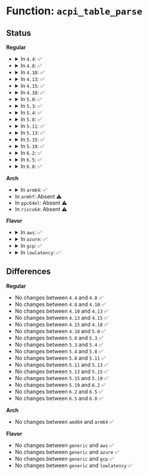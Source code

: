 # Function: <code>acpi_table_parse</code>

## Status
<b>Regular</b>
<ul>
<li>
<details>
<summary>In <code>4.4</code>: ✅</summary>

```c
int acpi_table_parse(char *id, acpi_tbl_table_handler handler);
```

**Collision:** Unique Global

**Inline:** No

**Transformation:** False

**Instances:**

```
In drivers/acpi/tables.c (ffffffff81fa0abc)
Location: drivers/acpi/tables.c:386
Inline: False
Direct callers:
  - arch/x86/kernel/acpi/boot.c:acpi_boot_table_init
  - arch/x86/kernel/acpi/boot.c:early_acpi_boot_init
  - arch/x86/kernel/acpi/boot.c:acpi_boot_init
  - arch/x86/kernel/acpi/boot.c:acpi_boot_init
  - arch/x86/kernel/acpi/boot.c:acpi_boot_init
  - arch/x86/kernel/acpi/boot.c:acpi_boot_init
  - drivers/acpi/scan.c:__acpi_probe_device_table
  - drivers/acpi/numa.c:acpi_numa_init
  - drivers/acpi/numa.c:acpi_numa_init
```
**Symbols:**

```
ffffffff81fa0abc-ffffffff81fa0b6f: acpi_table_parse (STB_GLOBAL)
```
</details>
</li>
<li>
<details>
<summary>In <code>4.8</code>: ✅</summary>

```c
int acpi_table_parse(char *id, acpi_tbl_table_handler handler);
```

**Collision:** Unique Global

**Inline:** No

**Transformation:** False

**Instances:**

```
In drivers/acpi/tables.c (ffffffff81fcc3cd)
Location: drivers/acpi/tables.c:395
Inline: False
Direct callers:
  - arch/x86/kernel/acpi/boot.c:acpi_boot_init
  - arch/x86/kernel/acpi/boot.c:acpi_boot_init
  - arch/x86/kernel/acpi/boot.c:acpi_boot_init
  - arch/x86/kernel/acpi/boot.c:acpi_boot_init
  - arch/x86/kernel/acpi/boot.c:early_acpi_boot_init
  - arch/x86/kernel/acpi/boot.c:acpi_boot_table_init
  - drivers/acpi/scan.c:__acpi_probe_device_table
  - drivers/acpi/numa.c:acpi_numa_init
  - drivers/acpi/numa.c:acpi_numa_init
```
**Symbols:**

```
ffffffff81fcc3cd-ffffffff81fcc480: acpi_table_parse (STB_GLOBAL)
```
</details>
</li>
<li>
<details>
<summary>In <code>4.10</code>: ✅</summary>

```c
int acpi_table_parse(char *id, acpi_tbl_table_handler handler);
```

**Collision:** Unique Global

**Inline:** No

**Transformation:** False

**Instances:**

```
In drivers/acpi/tables.c (ffffffff820093db)
Location: drivers/acpi/tables.c:396
Inline: False
Direct callers:
  - arch/x86/kernel/acpi/boot.c:acpi_boot_init
  - arch/x86/kernel/acpi/boot.c:acpi_boot_init
  - arch/x86/kernel/acpi/boot.c:acpi_boot_init
  - arch/x86/kernel/acpi/boot.c:acpi_boot_init
  - arch/x86/kernel/acpi/boot.c:early_acpi_boot_init
  - arch/x86/kernel/acpi/boot.c:acpi_boot_table_init
  - drivers/acpi/scan.c:__acpi_probe_device_table
  - drivers/acpi/numa.c:acpi_numa_init
  - drivers/acpi/numa.c:acpi_numa_init
```
**Symbols:**

```
ffffffff820093db-ffffffff82009484: acpi_table_parse (STB_GLOBAL)
```
</details>
</li>
<li>
<details>
<summary>In <code>4.13</code>: ✅</summary>

```c
int acpi_table_parse(char *id, acpi_tbl_table_handler handler);
```

**Collision:** Unique Global

**Inline:** No

**Transformation:** False

**Instances:**

```
In drivers/acpi/tables.c (ffffffff820eaa62)
Location: drivers/acpi/tables.c:380
Inline: False
Direct callers:
  - arch/x86/kernel/acpi/boot.c:acpi_boot_init
  - arch/x86/kernel/acpi/boot.c:acpi_boot_init
  - arch/x86/kernel/acpi/boot.c:acpi_boot_init
  - arch/x86/kernel/acpi/boot.c:acpi_boot_init
  - arch/x86/kernel/acpi/boot.c:acpi_boot_init
  - arch/x86/kernel/acpi/boot.c:early_acpi_boot_init
  - arch/x86/kernel/acpi/boot.c:acpi_boot_table_init
  - drivers/acpi/scan.c:__acpi_probe_device_table
  - drivers/acpi/numa.c:acpi_numa_init
  - drivers/acpi/numa.c:acpi_numa_init
```
**Symbols:**

```
ffffffff820eaa62-ffffffff820eab1a: acpi_table_parse (STB_GLOBAL)
```
</details>
</li>
<li>
<details>
<summary>In <code>4.15</code>: ✅</summary>

```c
int acpi_table_parse(char *id, acpi_tbl_table_handler handler);
```

**Collision:** Unique Global

**Inline:** No

**Transformation:** False

**Instances:**

```
In drivers/acpi/tables.c (ffffffff826f39c2)
Location: drivers/acpi/tables.c:380
Inline: False
Direct callers:
  - arch/x86/kernel/acpi/boot.c:acpi_boot_init
  - arch/x86/kernel/acpi/boot.c:acpi_boot_init
  - arch/x86/kernel/acpi/boot.c:acpi_boot_init
  - arch/x86/kernel/acpi/boot.c:acpi_boot_init
  - arch/x86/kernel/acpi/boot.c:acpi_boot_init
  - arch/x86/kernel/acpi/boot.c:early_acpi_boot_init
  - arch/x86/kernel/acpi/boot.c:acpi_boot_table_init
  - drivers/acpi/scan.c:__acpi_probe_device_table
  - drivers/acpi/numa.c:acpi_numa_init
  - drivers/acpi/numa.c:acpi_numa_init
```
**Symbols:**

```
ffffffff826f39c2-ffffffff826f3a7a: acpi_table_parse (STB_GLOBAL)
```
</details>
</li>
<li>
<details>
<summary>In <code>4.18</code>: ✅</summary>

```c
int acpi_table_parse(char *id, acpi_tbl_table_handler handler);
```

**Collision:** Unique Global

**Inline:** No

**Transformation:** False

**Instances:**

```
In drivers/acpi/tables.c (ffffffff8271d998)
Location: drivers/acpi/tables.c:385
Inline: False
Direct callers:
  - arch/x86/kernel/acpi/boot.c:acpi_boot_init
  - arch/x86/kernel/acpi/boot.c:acpi_boot_init
  - arch/x86/kernel/acpi/boot.c:acpi_boot_init
  - arch/x86/kernel/acpi/boot.c:acpi_boot_init
  - arch/x86/kernel/acpi/boot.c:acpi_boot_init
  - arch/x86/kernel/acpi/boot.c:early_acpi_boot_init
  - arch/x86/kernel/acpi/boot.c:acpi_boot_table_init
  - arch/x86/kernel/early-quirks.c:nvidia_bugs
  - drivers/acpi/scan.c:__acpi_probe_device_table
  - drivers/acpi/numa.c:acpi_numa_init
  - drivers/acpi/numa.c:acpi_numa_init
```
**Symbols:**

```
ffffffff8271d998-ffffffff8271da50: acpi_table_parse (STB_GLOBAL)
```
</details>
</li>
<li>
<details>
<summary>In <code>5.0</code>: ✅</summary>

```c
int acpi_table_parse(char *id, acpi_tbl_table_handler handler);
```

**Collision:** Unique Global

**Inline:** No

**Transformation:** False

**Instances:**

```
In drivers/acpi/tables.c (ffffffff828d59c3)
Location: drivers/acpi/tables.c:384
Inline: False
Direct callers:
  - arch/x86/kernel/acpi/boot.c:acpi_boot_init
  - arch/x86/kernel/acpi/boot.c:acpi_boot_init
  - arch/x86/kernel/acpi/boot.c:acpi_boot_init
  - arch/x86/kernel/acpi/boot.c:acpi_boot_init
  - arch/x86/kernel/acpi/boot.c:acpi_boot_init
  - arch/x86/kernel/acpi/boot.c:early_acpi_boot_init
  - arch/x86/kernel/acpi/boot.c:acpi_boot_table_init
  - arch/x86/kernel/early-quirks.c:nvidia_bugs
  - drivers/acpi/scan.c:__acpi_probe_device_table
  - drivers/acpi/numa.c:acpi_numa_init
  - drivers/acpi/numa.c:acpi_numa_init
```
**Symbols:**

```
ffffffff828d59c3-ffffffff828d5a7b: acpi_table_parse (STB_GLOBAL)
```
</details>
</li>
<li>
<details>
<summary>In <code>5.3</code>: ✅</summary>

```c
int acpi_table_parse(char *id, acpi_tbl_table_handler handler);
```

**Collision:** Unique Global

**Inline:** No

**Transformation:** False

**Instances:**

```
In drivers/acpi/tables.c (ffffffff828ef809)
Location: drivers/acpi/tables.c:422
Inline: False
Direct callers:
  - arch/x86/kernel/acpi/boot.c:acpi_boot_init
  - arch/x86/kernel/acpi/boot.c:acpi_boot_init
  - arch/x86/kernel/acpi/boot.c:acpi_boot_init
  - arch/x86/kernel/acpi/boot.c:acpi_boot_init
  - arch/x86/kernel/acpi/boot.c:acpi_boot_init
  - arch/x86/kernel/acpi/boot.c:early_acpi_boot_init
  - arch/x86/kernel/acpi/boot.c:acpi_boot_table_init
  - arch/x86/kernel/early-quirks.c:nvidia_bugs
  - drivers/acpi/scan.c:__acpi_probe_device_table
  - drivers/acpi/numa.c:acpi_numa_init
  - drivers/acpi/numa.c:acpi_numa_init
```
**Symbols:**

```
ffffffff828ef809-ffffffff828ef8c5: acpi_table_parse (STB_GLOBAL)
```
</details>
</li>
<li>
<details>
<summary>In <code>5.4</code>: ✅</summary>

```c
int acpi_table_parse(char *id, acpi_tbl_table_handler handler);
```

**Collision:** Unique Global

**Inline:** No

**Transformation:** False

**Instances:**

```
In drivers/acpi/tables.c (ffffffff828f89a9)
Location: drivers/acpi/tables.c:423
Inline: False
Direct callers:
  - arch/x86/kernel/acpi/boot.c:acpi_boot_init
  - arch/x86/kernel/acpi/boot.c:acpi_boot_init
  - arch/x86/kernel/acpi/boot.c:acpi_boot_init
  - arch/x86/kernel/acpi/boot.c:acpi_boot_init
  - arch/x86/kernel/acpi/boot.c:acpi_boot_init
  - arch/x86/kernel/acpi/boot.c:early_acpi_boot_init
  - arch/x86/kernel/acpi/boot.c:acpi_boot_table_init
  - arch/x86/kernel/early-quirks.c:nvidia_bugs
  - drivers/acpi/scan.c:__acpi_probe_device_table
  - drivers/acpi/numa.c:acpi_numa_init
  - drivers/acpi/numa.c:acpi_numa_init
```
**Symbols:**

```
ffffffff828f89a9-ffffffff828f8a65: acpi_table_parse (STB_GLOBAL)
```
</details>
</li>
<li>
<details>
<summary>In <code>5.8</code>: ✅</summary>

```c
int acpi_table_parse(char *id, acpi_tbl_table_handler handler);
```

**Collision:** Unique Global

**Inline:** No

**Transformation:** False

**Instances:**

```
In drivers/acpi/tables.c (ffffffff82d0fb94)
Location: drivers/acpi/tables.c:423
Inline: False
Direct callers:
  - arch/x86/kernel/acpi/boot.c:acpi_boot_init
  - arch/x86/kernel/acpi/boot.c:acpi_boot_init
  - arch/x86/kernel/acpi/boot.c:acpi_boot_init
  - arch/x86/kernel/acpi/boot.c:acpi_boot_init
  - arch/x86/kernel/acpi/boot.c:acpi_boot_table_init
  - arch/x86/kernel/acpi/boot.c:acpi_process_madt
  - arch/x86/kernel/acpi/boot.c:early_acpi_process_madt
  - arch/x86/kernel/early-quirks.c:nvidia_bugs
  - drivers/acpi/scan.c:__acpi_probe_device_table
  - drivers/acpi/numa/srat.c:acpi_numa_init
  - drivers/acpi/numa/srat.c:acpi_numa_init
```
**Symbols:**

```
ffffffff82d0fb94-ffffffff82d0fc50: acpi_table_parse (STB_GLOBAL)
```
</details>
</li>
<li>
<details>
<summary>In <code>5.11</code>: ✅</summary>

```c
int acpi_table_parse(char *id, acpi_tbl_table_handler handler);
```

**Collision:** Unique Global

**Inline:** No

**Transformation:** False

**Instances:**

```
In drivers/acpi/tables.c (ffffffff82ffd5db)
Location: drivers/acpi/tables.c:412
Inline: False
Direct callers:
  - arch/x86/kernel/acpi/boot.c:acpi_boot_init
  - arch/x86/kernel/acpi/boot.c:acpi_boot_init
  - arch/x86/kernel/acpi/boot.c:acpi_boot_init
  - arch/x86/kernel/acpi/boot.c:acpi_boot_init
  - arch/x86/kernel/acpi/boot.c:early_acpi_boot_init
  - arch/x86/kernel/acpi/boot.c:acpi_process_madt
  - arch/x86/kernel/acpi/boot.c:early_acpi_process_madt
  - arch/x86/kernel/early-quirks.c:nvidia_bugs
  - drivers/acpi/scan.c:__acpi_probe_device_table
  - drivers/acpi/numa/srat.c:acpi_numa_init
  - drivers/acpi/numa/srat.c:acpi_numa_init
```
**Symbols:**

```
ffffffff82ffd5db-ffffffff82ffd697: acpi_table_parse (STB_GLOBAL)
```
</details>
</li>
<li>
<details>
<summary>In <code>5.13</code>: ✅</summary>

```c
int acpi_table_parse(char *id, acpi_tbl_table_handler handler);
```

**Collision:** Unique Global

**Inline:** No

**Transformation:** False

**Instances:**

```
In drivers/acpi/tables.c (ffffffff832082cf)
Location: drivers/acpi/tables.c:412
Inline: False
Direct callers:
  - arch/x86/kernel/acpi/boot.c:acpi_boot_init
  - arch/x86/kernel/acpi/boot.c:acpi_boot_init
  - arch/x86/kernel/acpi/boot.c:acpi_boot_init
  - arch/x86/kernel/acpi/boot.c:acpi_boot_init
  - arch/x86/kernel/acpi/boot.c:acpi_boot_init
  - arch/x86/kernel/acpi/boot.c:early_acpi_boot_init
  - arch/x86/kernel/acpi/boot.c:early_acpi_boot_init
  - arch/x86/kernel/early-quirks.c:nvidia_bugs
  - drivers/acpi/scan.c:__acpi_probe_device_table
  - drivers/acpi/numa/srat.c:acpi_numa_init
  - drivers/acpi/numa/srat.c:acpi_numa_init
  - arch/x86/pci/mmconfig-shared.c:pci_mmcfg_late_init
  - arch/x86/pci/mmconfig-shared.c:pci_mmcfg_early_init
```
**Symbols:**

```
ffffffff832082cf-ffffffff8320838b: acpi_table_parse (STB_GLOBAL)
```
</details>
</li>
<li>
<details>
<summary>In <code>5.15</code>: ✅</summary>

```c
int acpi_table_parse(char *id, acpi_tbl_table_handler handler);
```

**Collision:** Unique Global

**Inline:** No

**Transformation:** False

**Instances:**

```
In drivers/acpi/tables.c (ffffffff832f03c0)
Location: drivers/acpi/tables.c:422
Inline: False
Direct callers:
  - arch/x86/kernel/acpi/boot.c:acpi_boot_init
  - arch/x86/kernel/acpi/boot.c:acpi_boot_init
  - arch/x86/kernel/acpi/boot.c:acpi_boot_init
  - arch/x86/kernel/acpi/boot.c:acpi_boot_init
  - arch/x86/kernel/acpi/boot.c:acpi_boot_init
  - arch/x86/kernel/acpi/boot.c:early_acpi_boot_init
  - arch/x86/kernel/acpi/boot.c:early_acpi_boot_init
  - arch/x86/kernel/early-quirks.c:nvidia_bugs
  - drivers/acpi/scan.c:__acpi_probe_device_table
  - drivers/acpi/numa/srat.c:acpi_numa_init
  - drivers/acpi/numa/srat.c:acpi_numa_init
  - arch/x86/pci/mmconfig-shared.c:pci_mmcfg_late_init
  - arch/x86/pci/mmconfig-shared.c:pci_mmcfg_early_init
```
**Symbols:**

```
ffffffff832f03c0-ffffffff832f047c: acpi_table_parse (STB_GLOBAL)
```
</details>
</li>
<li>
<details>
<summary>In <code>5.19</code>: ✅</summary>

```c
int acpi_table_parse(char *id, acpi_tbl_table_handler handler);
```

**Collision:** Unique Global

**Inline:** No

**Transformation:** False

**Instances:**

```
In drivers/acpi/tables.c (ffffffff834a8302)
Location: drivers/acpi/tables.c:467
Inline: False
Direct callers:
  - arch/x86/kernel/acpi/boot.c:acpi_boot_init
  - arch/x86/kernel/acpi/boot.c:acpi_boot_init
  - arch/x86/kernel/acpi/boot.c:acpi_boot_init
  - arch/x86/kernel/acpi/boot.c:acpi_boot_init
  - arch/x86/kernel/acpi/boot.c:acpi_boot_init
  - arch/x86/kernel/acpi/boot.c:early_acpi_boot_init
  - arch/x86/kernel/acpi/boot.c:early_acpi_boot_init
  - arch/x86/kernel/early-quirks.c:nvidia_bugs
  - drivers/acpi/scan.c:__acpi_probe_device_table
  - drivers/acpi/numa/srat.c:acpi_numa_init
  - drivers/acpi/numa/srat.c:acpi_numa_init
  - arch/x86/pci/mmconfig-shared.c:pci_mmcfg_late_init
  - arch/x86/pci/mmconfig-shared.c:pci_mmcfg_early_init
```
**Symbols:**

```
ffffffff834a8302-ffffffff834a83cd: acpi_table_parse (STB_GLOBAL)
```
</details>
</li>
<li>
<details>
<summary>In <code>6.2</code>: ✅</summary>

```c
int acpi_table_parse(char *id, acpi_tbl_table_handler handler);
```

**Collision:** Unique Global

**Inline:** No

**Transformation:** False

**Instances:**

```
In drivers/acpi/tables.c (ffffffff83edf950)
Location: drivers/acpi/tables.c:477
Inline: False
Direct callers:
  - arch/x86/kernel/acpi/boot.c:acpi_boot_init
  - arch/x86/kernel/acpi/boot.c:acpi_boot_init
  - arch/x86/kernel/acpi/boot.c:acpi_boot_init
  - arch/x86/kernel/acpi/boot.c:acpi_boot_init
  - arch/x86/kernel/acpi/boot.c:acpi_boot_init
  - arch/x86/kernel/acpi/boot.c:early_acpi_boot_init
  - arch/x86/kernel/acpi/boot.c:early_acpi_boot_init
  - arch/x86/kernel/early-quirks.c:nvidia_bugs
  - drivers/acpi/scan.c:__acpi_probe_device_table
  - drivers/acpi/numa/srat.c:acpi_numa_init
  - drivers/acpi/numa/srat.c:acpi_numa_init
  - arch/x86/pci/mmconfig-shared.c:pci_mmcfg_late_init
  - arch/x86/pci/mmconfig-shared.c:pci_mmcfg_early_init
```
**Symbols:**

```
ffffffff83edf950-ffffffff83edfa19: acpi_table_parse (STB_GLOBAL)
```
</details>
</li>
<li>
<details>
<summary>In <code>6.5</code>: ✅</summary>

```c
int acpi_table_parse(char *id, acpi_tbl_table_handler handler);
```

**Collision:** Unique Global

**Inline:** No

**Transformation:** False

**Instances:**

```
In drivers/acpi/tables.c (ffffffff837053e0)
Location: drivers/acpi/tables.c:487
Inline: False
Direct callers:
  - arch/x86/kernel/acpi/boot.c:acpi_boot_init
  - arch/x86/kernel/acpi/boot.c:acpi_boot_init
  - arch/x86/kernel/acpi/boot.c:acpi_boot_init
  - arch/x86/kernel/acpi/boot.c:acpi_boot_init
  - arch/x86/kernel/acpi/boot.c:acpi_boot_init
  - arch/x86/kernel/acpi/boot.c:early_acpi_boot_init
  - arch/x86/kernel/acpi/boot.c:early_acpi_boot_init
  - arch/x86/kernel/early-quirks.c:nvidia_bugs
  - drivers/acpi/scan.c:__acpi_probe_device_table
  - drivers/acpi/numa/srat.c:acpi_numa_init
  - drivers/acpi/numa/srat.c:acpi_numa_init
  - arch/x86/pci/mmconfig-shared.c:pci_mmcfg_late_init
  - arch/x86/pci/mmconfig-shared.c:pci_mmcfg_early_init
```
**Symbols:**

```
ffffffff837053e0-ffffffff837054a9: acpi_table_parse (STB_GLOBAL)
```
</details>
</li>
<li>
<details>
<summary>In <code>6.8</code>: ✅</summary>

```c
int acpi_table_parse(char *id, acpi_tbl_table_handler handler);
```

**Collision:** Unique Global

**Inline:** No

**Transformation:** False

**Instances:**

```
In drivers/acpi/tables.c (ffffffff83938910)
Location: drivers/acpi/tables.c:315
Inline: False
Direct callers:
  - arch/x86/kernel/acpi/boot.c:acpi_boot_init
  - arch/x86/kernel/acpi/boot.c:acpi_boot_init
  - arch/x86/kernel/acpi/boot.c:acpi_boot_init
  - arch/x86/kernel/acpi/boot.c:acpi_boot_init
  - arch/x86/kernel/acpi/boot.c:acpi_boot_init
  - arch/x86/kernel/acpi/boot.c:early_acpi_boot_init
  - arch/x86/kernel/acpi/boot.c:early_acpi_boot_init
  - arch/x86/kernel/early-quirks.c:nvidia_bugs
  - drivers/acpi/scan.c:__acpi_probe_device_table
  - drivers/acpi/numa/srat.c:acpi_numa_init
  - drivers/acpi/numa/srat.c:acpi_numa_init
  - arch/x86/pci/mmconfig-shared.c:pci_mmcfg_late_init
  - arch/x86/pci/mmconfig-shared.c:pci_mmcfg_early_init
```
**Symbols:**

```
ffffffff83938910-ffffffff839389d9: acpi_table_parse (STB_GLOBAL)
```
</details>
</li>
</ul>
<b>Arch</b>
<ul>
<li>
<details>
<summary>In <code>arm64</code>: ✅</summary>

```c
int acpi_table_parse(char *id, acpi_tbl_table_handler handler);
```

**Collision:** Unique Global

**Inline:** No

**Transformation:** False

**Instances:**

```
In drivers/acpi/tables.c (ffff80001147ba88)
Location: drivers/acpi/tables.c:423
Inline: False
Direct callers:
  - arch/arm64/kernel/acpi.c:acpi_boot_table_init
  - drivers/acpi/scan.c:__acpi_probe_device_table
  - drivers/acpi/numa.c:acpi_numa_init
  - drivers/acpi/numa.c:acpi_numa_init
  - drivers/acpi/pci_mcfg.c:pci_mmcfg_late_init
```
**Symbols:**

```
ffff80001147ba88-ffff80001147bb68: acpi_table_parse (STB_GLOBAL)
```
</details>
</li>
<li>
In <code>armhf</code>: Absent ⚠️
</li>
<li>
In <code>ppc64el</code>: Absent ⚠️
</li>
<li>
In <code>riscv64</code>: Absent ⚠️
</li>
</ul>
<b>Flavor</b>
<ul>
<li>
<details>
<summary>In <code>aws</code>: ✅</summary>

```c
int acpi_table_parse(char *id, acpi_tbl_table_handler handler);
```

**Collision:** Unique Global

**Inline:** No

**Transformation:** False

**Instances:**

```
In drivers/acpi/tables.c (ffffffff828e1715)
Location: drivers/acpi/tables.c:423
Inline: False
Direct callers:
  - arch/x86/kernel/acpi/boot.c:acpi_boot_init
  - arch/x86/kernel/acpi/boot.c:acpi_boot_init
  - arch/x86/kernel/acpi/boot.c:acpi_boot_init
  - arch/x86/kernel/acpi/boot.c:acpi_boot_init
  - arch/x86/kernel/acpi/boot.c:early_acpi_boot_init
  - arch/x86/kernel/acpi/boot.c:acpi_boot_table_init
  - arch/x86/kernel/early-quirks.c:nvidia_bugs
  - drivers/acpi/scan.c:__acpi_probe_device_table
  - drivers/acpi/numa.c:acpi_numa_init
  - drivers/acpi/numa.c:acpi_numa_init
```
**Symbols:**

```
ffffffff828e1715-ffffffff828e17d1: acpi_table_parse (STB_GLOBAL)
```
</details>
</li>
<li>
<details>
<summary>In <code>azure</code>: ✅</summary>

```c
int acpi_table_parse(char *id, acpi_tbl_table_handler handler);
```

**Collision:** Unique Global

**Inline:** No

**Transformation:** False

**Instances:**

```
In drivers/acpi/tables.c (ffffffff828d9ba0)
Location: drivers/acpi/tables.c:423
Inline: False
Direct callers:
  - arch/x86/kernel/acpi/boot.c:acpi_boot_init
  - arch/x86/kernel/acpi/boot.c:acpi_boot_init
  - arch/x86/kernel/acpi/boot.c:acpi_boot_init
  - arch/x86/kernel/acpi/boot.c:acpi_boot_init
  - arch/x86/kernel/acpi/boot.c:early_acpi_boot_init
  - arch/x86/kernel/acpi/boot.c:acpi_boot_table_init
  - arch/x86/kernel/early-quirks.c:nvidia_bugs
  - drivers/acpi/scan.c:__acpi_probe_device_table
  - drivers/acpi/numa.c:acpi_numa_init
  - drivers/acpi/numa.c:acpi_numa_init
```
**Symbols:**

```
ffffffff828d9ba0-ffffffff828d9c5c: acpi_table_parse (STB_GLOBAL)
```
</details>
</li>
<li>
<details>
<summary>In <code>gcp</code>: ✅</summary>

```c
int acpi_table_parse(char *id, acpi_tbl_table_handler handler);
```

**Collision:** Unique Global

**Inline:** No

**Transformation:** False

**Instances:**

```
In drivers/acpi/tables.c (ffffffff828f45a5)
Location: drivers/acpi/tables.c:423
Inline: False
Direct callers:
  - arch/x86/kernel/acpi/boot.c:acpi_boot_init
  - arch/x86/kernel/acpi/boot.c:acpi_boot_init
  - arch/x86/kernel/acpi/boot.c:acpi_boot_init
  - arch/x86/kernel/acpi/boot.c:acpi_boot_init
  - arch/x86/kernel/acpi/boot.c:acpi_boot_init
  - arch/x86/kernel/acpi/boot.c:early_acpi_boot_init
  - arch/x86/kernel/acpi/boot.c:acpi_boot_table_init
  - arch/x86/kernel/early-quirks.c:nvidia_bugs
  - drivers/acpi/scan.c:__acpi_probe_device_table
  - drivers/acpi/numa.c:acpi_numa_init
  - drivers/acpi/numa.c:acpi_numa_init
```
**Symbols:**

```
ffffffff828f45a5-ffffffff828f4661: acpi_table_parse (STB_GLOBAL)
```
</details>
</li>
<li>
<details>
<summary>In <code>lowlatency</code>: ✅</summary>

```c
int acpi_table_parse(char *id, acpi_tbl_table_handler handler);
```

**Collision:** Unique Global

**Inline:** No

**Transformation:** False

**Instances:**

```
In drivers/acpi/tables.c (ffffffff828f99fd)
Location: drivers/acpi/tables.c:423
Inline: False
Direct callers:
  - arch/x86/kernel/acpi/boot.c:acpi_boot_init
  - arch/x86/kernel/acpi/boot.c:acpi_boot_init
  - arch/x86/kernel/acpi/boot.c:acpi_boot_init
  - arch/x86/kernel/acpi/boot.c:acpi_boot_init
  - arch/x86/kernel/acpi/boot.c:acpi_boot_init
  - arch/x86/kernel/acpi/boot.c:early_acpi_boot_init
  - arch/x86/kernel/acpi/boot.c:acpi_boot_table_init
  - arch/x86/kernel/early-quirks.c:nvidia_bugs
  - drivers/acpi/scan.c:__acpi_probe_device_table
  - drivers/acpi/numa.c:acpi_numa_init
  - drivers/acpi/numa.c:acpi_numa_init
```
**Symbols:**

```
ffffffff828f99fd-ffffffff828f9ab9: acpi_table_parse (STB_GLOBAL)
```
</details>
</li>
</ul>

## Differences
<b>Regular</b>
<ul>
<li>
No changes between <code>4.4</code> and <code>4.8</code> ✅
</li>
<li>
No changes between <code>4.8</code> and <code>4.10</code> ✅
</li>
<li>
No changes between <code>4.10</code> and <code>4.13</code> ✅
</li>
<li>
No changes between <code>4.13</code> and <code>4.15</code> ✅
</li>
<li>
No changes between <code>4.15</code> and <code>4.18</code> ✅
</li>
<li>
No changes between <code>4.18</code> and <code>5.0</code> ✅
</li>
<li>
No changes between <code>5.0</code> and <code>5.3</code> ✅
</li>
<li>
No changes between <code>5.3</code> and <code>5.4</code> ✅
</li>
<li>
No changes between <code>5.4</code> and <code>5.8</code> ✅
</li>
<li>
No changes between <code>5.8</code> and <code>5.11</code> ✅
</li>
<li>
No changes between <code>5.11</code> and <code>5.13</code> ✅
</li>
<li>
No changes between <code>5.13</code> and <code>5.15</code> ✅
</li>
<li>
No changes between <code>5.15</code> and <code>5.19</code> ✅
</li>
<li>
No changes between <code>5.19</code> and <code>6.2</code> ✅
</li>
<li>
No changes between <code>6.2</code> and <code>6.5</code> ✅
</li>
<li>
No changes between <code>6.5</code> and <code>6.8</code> ✅
</li>
</ul>
<b>Arch</b>
<ul>
<li>
No changes between <code>amd64</code> and <code>arm64</code> ✅
</li>
</ul>
<b>Flavor</b>
<ul>
<li>
No changes between <code>generic</code> and <code>aws</code> ✅
</li>
<li>
No changes between <code>generic</code> and <code>azure</code> ✅
</li>
<li>
No changes between <code>generic</code> and <code>gcp</code> ✅
</li>
<li>
No changes between <code>generic</code> and <code>lowlatency</code> ✅
</li>
</ul>
